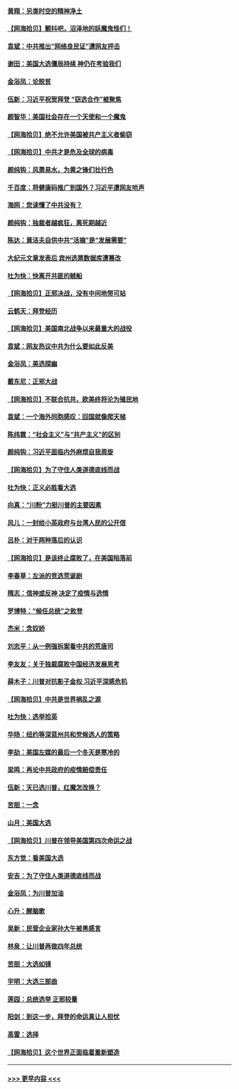#### [黄翔：另类时空的精神净土](../pages/nsc993/n12578638.md?t=11271551) 
#### [【网海拾贝】颤抖吧，沼泽地的妖魔鬼怪们！](../pages/nsc993/n12578552.md?t=11271551) 
#### [袁斌：中共推出“网络良民证”遭网友抨击](../pages/nsc993/n12578511.md?t=11271551) 
#### [谢田：美国大选僵局持续 神仍在考验我们](../pages/nsc993/n12577432.md?t=11271551) 
#### [金浴凤：论脱贫](../pages/nsc993/n12576386.md?t=11271551) 
#### [伍新：习近平祝贺拜登 “窃选合作”被聚焦](../pages/nsc993/n12576358.md?t=11271551) 
#### [颜智华：美国社会存在一个天使和一个魔鬼](../pages/nsc993/n12574299.md?t=11271551) 
#### [【网海拾贝】绝不允许美国被共产主义者偷窃](../pages/nsc993/n12573396.md?t=11271551) 
#### [【网海拾贝】中共才是危及全球的病毒](../pages/nsc993/n12571204.md?t=11271551) 
#### [颜纯钩：风萧易水，为黄之锋们壮行色](../pages/nsc993/n12571487.md?t=11271551) 
#### [千百度：将健康码推广到国外？习近平遭网友呛声](../pages/nsc993/n12570808.md?t=11271551) 
#### [海网：您读懂了中共没有？](../pages/nsc993/n12570487.md?t=11271551) 
#### [颜纯钩：独裁者越疯狂，离死期越近](../pages/nsc993/n12569055.md?t=11271551) 
#### [陈达：黄洁夫自供中共“活摘”是“发展需要”](../pages/nsc993/n12568541.md?t=11271551) 
#### [大纪元文章发表后 宾州选票数据库遭篡改](../pages/nsc993/n12568105.md?t=11271551) 
#### [吐为快：快离开共匪的贼船](../pages/nsc993/n12568462.md?t=11271551) 
#### [【网海拾贝】正邪决战，没有中间地带可站](../pages/nsc993/n12568439.md?t=11271551) 
#### [云鹤天：拜登经历](../pages/nsc993/n12567294.md?t=11271551) 
#### [【网海拾贝】美国南北战争以来最重大的战役](../pages/nsc993/n12567247.md?t=11271551) 
#### [袁斌：网友热议中共为什么要如此反美](../pages/nsc993/n12567162.md?t=11271551) 
#### [金浴凤：美选探幽](../pages/nsc993/n12567147.md?t=11271551) 
#### [戴东尼：正邪大战](../pages/nsc993/n12567033.md?t=11271551) 
#### [【网海拾贝】不联合抗共，欧美终将沦为殖民地](../pages/nsc993/n12565068.md?t=11271551) 
#### [袁斌：一个海外同胞感叹：回国就像爬天梯](../pages/nsc993/n12564986.md?t=11271551) 
#### [陈纬霆：“社会主义”与“共产主义”的区别](../pages/nsc993/n12562417.md?t=11271551) 
#### [颜纯钩：习近平面临内外麻烦自我周旋](../pages/nsc993/n12563356.md?t=11271551) 
#### [【网海拾贝】为了守住人类道德底线而战](../pages/nsc993/n12562542.md?t=11271551) 
#### [吐为快：正义必胜看大选](../pages/nsc993/n12561967.md?t=11271551) 
#### [向真：“川粉”力挺川普的主要因素](../pages/nsc993/n12560774.md?t=11271551) 
#### [风儿：一封给小英政府与台湾人民的公开信](../pages/nsc993/n12560581.md?t=11271551) 
#### [吕朴：对于两种落后的认识](../pages/nsc993/n12560492.md?t=11271551) 
#### [【网海拾贝】是该终止腐败了，在美国陷落前](../pages/nsc993/n12559936.md?t=11271551) 
#### [李春草：左派的竞选荒诞剧](../pages/nsc993/n12558380.md?t=11271551) 
#### [隋志：信神或反神 决定了疫情与选情](../pages/nsc993/n12558255.md?t=11271551) 
#### [罗博特：“候任总统”之败登](../pages/nsc993/n12558189.md?t=11271551) 
#### [杰米：念奴娇](../pages/nsc993/n12558174.md?t=11271551) 
#### [刘忠平：从一例强拆案看中共的荒唐司](../pages/nsc993/n12558036.md?t=11271551) 
#### [李友友：关于独裁腐败中国经济发展思考](../pages/nsc993/n12558004.md?t=11271551) 
#### [薛木子：川普对抗影子金权 习近平深感危机](../pages/nsc993/n12557342.md?t=11271551) 
#### [【网海拾贝】中共是世界祸乱之源](../pages/nsc993/n12555353.md?t=11271551) 
#### [吐为快：选举拾英](../pages/nsc993/n12555041.md?t=11271551) 
#### [华旸：纽约等深蓝州共和党候选人的策略](../pages/nsc993/n12554309.md?t=11271551) 
#### [李劼：美国左媒的最后一个冬天是寒冷的](../pages/nsc993/n12552947.md?t=11271551) 
#### [梁鸣：再论中共政府的疫情赔偿责任](../pages/nsc993/n12553012.md?t=11271551) 
#### [伍新：天已选川普，红魔怎改换？](../pages/nsc993/n12552970.md?t=11271551) 
#### [苦胆：一念](../pages/nsc993/n12552957.md?t=11271551) 
#### [山月：美国大选](../pages/nsc993/n12552446.md?t=11271551) 
#### [【网海拾贝】川普在领导美国第四次命运之战](../pages/nsc993/n12551973.md?t=11271551) 
#### [东方觉：看美国大选](../pages/nsc993/n12551647.md?t=11271551) 
#### [安吉：为了守住人类道德底线而战](../pages/nsc993/n12551111.md?t=11271551) 
#### [金浴凤：为川普加油](../pages/nsc993/n12551085.md?t=11271551) 
#### [心升：醒脑歌](../pages/nsc993/n12550984.md?t=11271551) 
#### [吴新：民营企业家孙大午被黑感言](../pages/nsc993/n12550656.md?t=11271551) 
#### [林泉：让川普再做四年总统](../pages/nsc993/n12550640.md?t=11271551) 
#### [苦胆：大选如镜](../pages/nsc993/n12550630.md?t=11271551) 
#### [宇明：大选三部曲](../pages/nsc993/n12550603.md?t=11271551) 
#### [莲园：总统选举 正邪较量](../pages/nsc993/n12550594.md?t=11271551) 
#### [阳剑：到这一步，拜登的命运真让人担忧](../pages/nsc993/n12549093.md?t=11271551) 
#### [高雷：选择](../pages/nsc993/n12549087.md?t=11271551) 
#### [【网海拾贝】这个世界正面临着重新塑造](../pages/nsc993/n12548326.md?t=11271551) 

----
#### [ >>> 更早内容 <<< ](../indexes/nsc993-earlier.md)
